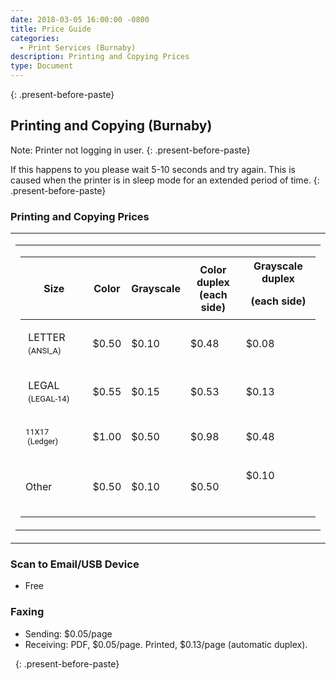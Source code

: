 ```yaml
---
date: 2018-03-05 16:00:00 -0800
title: Price Guide
categories:
  - Print Services (Burnaby)
description: Printing and Copying Prices
type: Document
---
```


<u><em><strong></strong></em></u>
{: .present-before-paste}

## Printing and Copying (Burnaby)

Note: Printer not logging in user.
{: .present-before-paste}

If this happens to you please wait 5-10 seconds and try again. This is caused when the printer is in sleep mode for an extended period of time.
{: .present-before-paste}

### Printing and Copying Prices

<div id="content"><table><tbody><tr><td><table><tbody><tr><td><table><thead><tr><th class="current">Size</th><th>Color</th><th>Grayscale</th><th>Color duplex<div>(each side)</div></th><th>Grayscale duplex<p style="margin-bottom:15px;" class="present-before-paste">(each side)</p></th></tr></thead><tbody><tr data-paper-size="A0"><td><p style="margin-bottom:15px;" class="present-before-paste"><span>&nbsp;LETTER &nbsp;</span><span style="font-family: Roboto, 'Helvetica Neue', Arial, Helvetica, sans-serif; font-size: 13px; font-weight: normal;">(ANSI_A)</span></p></td><td>$0.50</td><td>$0.10</td><td>$0.48</td><td>$0.08</td></tr><tr data-paper-size="LETTER"><td><p style="margin-bottom:15px;" class="present-before-paste"><span>&nbsp;LEGAL &nbsp;</span><span style="font-family: Roboto, 'Helvetica Neue', Arial, Helvetica, sans-serif; font-size: 13px; font-weight: normal;">(LEGAL-14)</span></p></td><td>$0.55</td><td>$0.15</td><td>$0.53</td><td>$0.13</td></tr><tr data-paper-size="LEGAL"><td><p style="margin-bottom:15px;" class="present-before-paste"><span style="font-family: Roboto, 'Helvetica Neue', Arial, Helvetica, sans-serif; font-size: 13px; font-weight: normal;">11X17 &nbsp;</span><span style="font-family: Roboto, 'Helvetica Neue', Arial, Helvetica, sans-serif; font-size: 13px; font-weight: normal;">(Ledger)</span></p></td><td>$1.00</td><td>$0.50</td><td>$0.98</td><td>$0.48</td></tr><tr data-paper-size="FOLIO"><td>Other</td><td>$0.50</td><td>$0.10</td><td>$0.50</td><td><p>$0.10</p><p>&nbsp;</p></td></tr></tbody></table></td></tr></tbody></table></td></tr></tbody></table></div>

### Scan to Email/USB Device

* Free

### Faxing

* Sending: $0.05/page
* Receiving: PDF, $0.05/page. Printed, $0.13/page (automatic duplex).

&nbsp;
{: .present-before-paste}